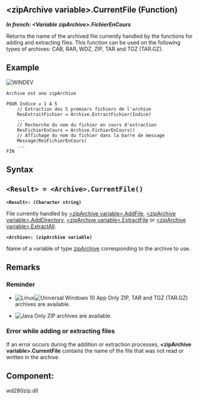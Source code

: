 


## &lt;zipArchive variable&gt;.CurrentFile (Function)

***In french: &lt;Variable zipArchive&gt;.FichierEnCours***



<a name="XUse"></a>
<a name="Use"></a>
<a name="description"></a>
Returns the name of the archived file currently handled by the functions for adding and extracting files. This function can be used on the following types of archives: CAB, RAR, WDZ, ZIP, TAR and TGZ (TAR.GZ).








<a name="Example1"></a>
<a name="sample_code"></a>

## Example

![WINDEV](https://doc.pcsoft.fr/ext/images/us/WD.png) 
```wl
Archive est une zipArchive

POUR Indice = 1 A 5
	// Extraction des 5 premiers fichiers de l'archive
	ResExtraitFichier = Archive.ExtraitFichier(Indice)
	...
	// Recherche du nom du fichier en cours d'extraction
	ResFichierEnCours = Archive.FichierEnCours()
	// Affichage du nom du fichier dans la barre de message
	Message(ResFichierEnCours)
	...
FIN
```

<a name="XSYNTAX"></a>
<a name="SYNTAX1"></a>

## Syntax

`<Result> = <Archive>.CurrentFile()`
---

**`<Result>: (Character string)`**

File currently handled by [&lt;zipArchive variable&gt;.AddFile](../WDLang3/1000019050.md), [&lt;zipArchive variable&gt;.AddDirectory](../WDLang3/1000019078.md), [&lt;zipArchive variable&gt;.ExtractFile](../WDLang3/1000019082.md) or [&lt;zipArchive variable&gt;.ExtractAll](../WDLang3/1000019085.md).

**`<Archive>: (zipArchive variable)`**

Name of a variable of type [zipArchive](../WDLang3/1000018679.md) corresponding to the archive to use.



<a name="NOTE0"></a>
<a name="NOTE0_1"></a>

## Remarks


### Reminder
<a name="reminder_ELTPARAGRAPHE000278"></a>

- ![Linux](https://doc.pcsoft.fr/ext/images/us/LX.png)![Universal Windows 10 App](https://doc.pcsoft.fr/ext/images/us/UNIVERSALAPP.png) Only ZIP, TAR and TGZ (TAR.GZ) archives are available.

- ![Java](https://doc.pcsoft.fr/ext/images/us/JAVA.png) Only ZIP archives are available.



<a name="NOTE0_2"></a>


### Error while adding or extracting files
<a name="error_while_adding_extracting_files_ELTPARAGRAPHE000293"></a>

If an error occurs during the addition or extraction processes, **&lt;zipArchive variable&gt;.CurrentFile** contains the name of the file that was not read or written in the archive.

<a name="XComponent"></a>

## Component:
wd280zip.dll
